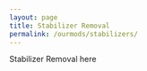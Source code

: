 ```yaml
---
layout: page
title: Stabilizer Removal
permalink: /ourmods/stabilizers/
---
```


Stabilizer Removal here
